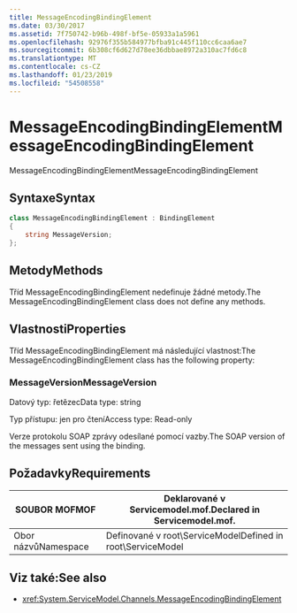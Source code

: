 ```yaml
---
title: MessageEncodingBindingElement
ms.date: 03/30/2017
ms.assetid: 7f750742-b96b-498f-bf5e-05933a1a5961
ms.openlocfilehash: 92976f355b584977bfba91c445f110cc6caa6ae7
ms.sourcegitcommit: 6b308cf6d627d78ee36dbbae8972a310ac7fd6c8
ms.translationtype: MT
ms.contentlocale: cs-CZ
ms.lasthandoff: 01/23/2019
ms.locfileid: "54508558"
---
```

# <a name="messageencodingbindingelement"></a><span data-ttu-id="7b252-102">MessageEncodingBindingElement</span><span class="sxs-lookup"><span data-stu-id="7b252-102">MessageEncodingBindingElement</span></span>
<span data-ttu-id="7b252-103">MessageEncodingBindingElement</span><span class="sxs-lookup"><span data-stu-id="7b252-103">MessageEncodingBindingElement</span></span>  
  
## <a name="syntax"></a><span data-ttu-id="7b252-104">Syntaxe</span><span class="sxs-lookup"><span data-stu-id="7b252-104">Syntax</span></span>  
```csharp
class MessageEncodingBindingElement : BindingElement
{
    string MessageVersion;  
};  
 ```
  
## <a name="methods"></a><span data-ttu-id="7b252-105">Metody</span><span class="sxs-lookup"><span data-stu-id="7b252-105">Methods</span></span>  
 <span data-ttu-id="7b252-106">Tříd MessageEncodingBindingElement nedefinuje žádné metody.</span><span class="sxs-lookup"><span data-stu-id="7b252-106">The MessageEncodingBindingElement class does not define any methods.</span></span>  
  
## <a name="properties"></a><span data-ttu-id="7b252-107">Vlastnosti</span><span class="sxs-lookup"><span data-stu-id="7b252-107">Properties</span></span>  
 <span data-ttu-id="7b252-108">Tříd MessageEncodingBindingElement má následující vlastnost:</span><span class="sxs-lookup"><span data-stu-id="7b252-108">The MessageEncodingBindingElement class has the following property:</span></span>  
  
### <a name="messageversion"></a><span data-ttu-id="7b252-109">MessageVersion</span><span class="sxs-lookup"><span data-stu-id="7b252-109">MessageVersion</span></span>  
 <span data-ttu-id="7b252-110">Datový typ: řetězec</span><span class="sxs-lookup"><span data-stu-id="7b252-110">Data type: string</span></span>  
  
 <span data-ttu-id="7b252-111">Typ přístupu: jen pro čtení</span><span class="sxs-lookup"><span data-stu-id="7b252-111">Access type: Read-only</span></span>  
  
 <span data-ttu-id="7b252-112">Verze protokolu SOAP zprávy odesílané pomocí vazby.</span><span class="sxs-lookup"><span data-stu-id="7b252-112">The SOAP version of the messages sent using the binding.</span></span>  
  
## <a name="requirements"></a><span data-ttu-id="7b252-113">Požadavky</span><span class="sxs-lookup"><span data-stu-id="7b252-113">Requirements</span></span>  
  
|<span data-ttu-id="7b252-114">SOUBOR MOF</span><span class="sxs-lookup"><span data-stu-id="7b252-114">MOF</span></span>|<span data-ttu-id="7b252-115">Deklarované v Servicemodel.mof.</span><span class="sxs-lookup"><span data-stu-id="7b252-115">Declared in Servicemodel.mof.</span></span>|  
|---------|-----------------------------------|  
|<span data-ttu-id="7b252-116">Obor názvů</span><span class="sxs-lookup"><span data-stu-id="7b252-116">Namespace</span></span>|<span data-ttu-id="7b252-117">Definované v root\ServiceModel</span><span class="sxs-lookup"><span data-stu-id="7b252-117">Defined in root\ServiceModel</span></span>|  
  
## <a name="see-also"></a><span data-ttu-id="7b252-118">Viz také:</span><span class="sxs-lookup"><span data-stu-id="7b252-118">See also</span></span>
- <xref:System.ServiceModel.Channels.MessageEncodingBindingElement>
